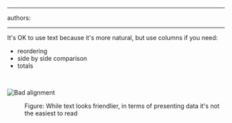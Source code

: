 

---
authors:

---




<span class='intro'> <div>It's OK to use text because it's more natural, but use columns if you need&#58;</div>
<ul><li>reordering</li>
<li>side by side comparison</li>
<li>totals</li></ul> </span>

​<dl class="Image"><dt><img src="http&#58;//www.ssw.com.au/ssw/Standards/Rules/Images/ColumnsText.jpg" alt="Bad alignment" /></dt>
<dd>Figure&#58; While text looks friendlier, in terms of presenting data it's not the easiest to read</dd></dl>



